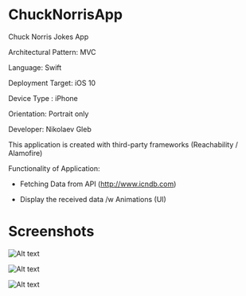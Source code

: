 # ChuckNorrisApp

Chuck Norris Jokes App

Architectural Pattern: MVC

Language: Swift

Deployment Target: iOS 10

Device Type : iPhone

Orientation: Portrait only

Developer: Nikolaev Gleb

This application is created with third-party frameworks (Reachability / Alamofire)

Functionality of Application:

  - Fetching Data from API (http://www.icndb.com)

  - Display the received data /w Animations (UI)

# Screenshots

![Alt text](https://sun9-29.userapi.com/c857028/v857028367/501c6/K3yKmdg1rek.jpg?raw=true "Optional Title")

![Alt text](https://sun9-19.userapi.com/c857028/v857028367/501ce/dxYANlenbok.jpg?raw=true "Optional Title")

![Alt text](https://sun9-37.userapi.com/c857028/v857028367/501d6/IAUaFBZKBgU.jpg?raw=true "Optional Title")
